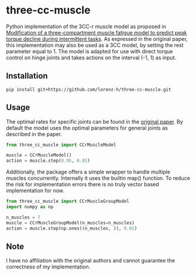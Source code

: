 # three-cc-muscle
Python implementation of the 3CC-r muscle model as proposed in 
[Modification of a three-compartment muscle fatigue model to predict peak torque decline during intermittent tasks](https://doi.org/10.1016/j.jbiomech.2018.06.005).
As expressed in the original paper, this implementation may also be used as a 3CC model, by setting the rest parameter equal to 1.
The model is adapted for use with direct torque control on hinge joints and takes actions on the interval (-1, 1) as input.

## Installation
```shell
pip install git+https://github.com/lorenz-h/three-cc-muscle.git
```

## Usage
The optimal rates for specific joints can be found in the [original paper](https://doi.org/10.1016/j.jbiomech.2018.06.005). 
By default the model uses the optimal parameters for general joints as described in the paper.
```python
from three_cc_muscle import CCrMuscleModel

muscle = CCrMuscleModel()
action = muscle.step(0.95, 0.01)
```
Additionally, the package offers a simple wrapper to handle multiple muscles concurrently. 
Internally it uses the builtin map() function. 
To reduce the risk for implementation errors there is no truly vector based implementation for now.
```python
from three_cc_muscle import CCrMuscleGroupModel
import numpy as np

n_muscles = 7
muscle = CCrMuscleGroupModel(n_muscles=n_muscles)
action = muscle.step(np.ones((n_muscles, )), 0.01)
```
## Note
I have no affiliation with the original authors and cannot guarantee the correctness of my implementation.
